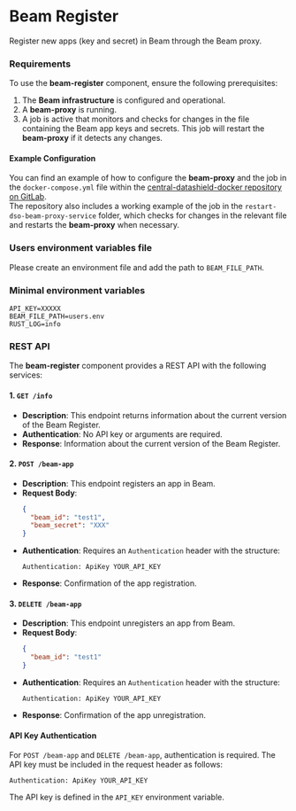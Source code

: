 # Beam Register
Register new apps (key and secret) in Beam through the Beam proxy.

### Requirements

To use the **beam-register** component, ensure the following prerequisites:

1. The **Beam infrastructure** is configured and operational.
2. A **beam-proxy** is running.
3. A job is active that monitors and checks for changes in the file containing the Beam app keys and secrets. This job will restart the **beam-proxy** if it detects any changes.

#### Example Configuration

You can find an example of how to configure the **beam-proxy** and the job in the `docker-compose.yml` file within the [central-datashield-docker repository on GitLab](https://git.verbis.dkfz.de/teiler/central-datashield-docker).<br>
The repository also includes a working example of the job in the `restart-dso-beam-proxy-service` folder, which checks for changes in the relevant file and restarts the **beam-proxy** when necessary.

### Users environment variables file
Please create an environment file and add the path to `BEAM_FILE_PATH`.

### Minimal environment variables
```plaintext
API_KEY=XXXXX
BEAM_FILE_PATH=users.env
RUST_LOG=info
```

### REST API

The **beam-register** component provides a REST API with the following services:

#### 1. `GET /info`
- **Description**: This endpoint returns information about the current version of the Beam Register.
- **Authentication**: No API key or arguments are required.
- **Response**: Information about the current version of the Beam Register.

#### 2. `POST /beam-app`
- **Description**: This endpoint registers an app in Beam.
- **Request Body**:
  ```json
  {
    "beam_id": "test1",
    "beam_secret": "XXX"
  }
  ```
- **Authentication**: Requires an `Authentication` header with the structure:
  ```
  Authentication: ApiKey YOUR_API_KEY
  ```
- **Response**: Confirmation of the app registration.

#### 3. `DELETE /beam-app`
- **Description**: This endpoint unregisters an app from Beam.
- **Request Body**:
  ```json
  {
    "beam_id": "test1"
  }
  ```
- **Authentication**: Requires an `Authentication` header with the structure:
  ```
  Authentication: ApiKey YOUR_API_KEY
  ```
- **Response**: Confirmation of the app unregistration.

#### API Key Authentication
For `POST /beam-app` and `DELETE /beam-app`, authentication is required. The API key must be included in the request header as follows:
```
Authentication: ApiKey YOUR_API_KEY
```
The API key is defined in the `API_KEY` environment variable.

